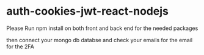 # auth-cookies-jwt-react-nodejs

Please Run npm install on both front and back end for the needed packages 

then connect your mongo db databse  and check your emails for the email for the 2FA

